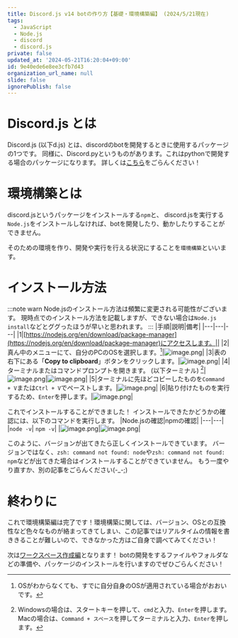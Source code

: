 ```yaml
---
title: Discord.js v14 botの作り方【基礎・環境構築編】 (2024/5/21現在)
tags:
  - JavaScript
  - Node.js
  - discord
  - discord.js
private: false
updated_at: '2024-05-21T16:20:04+09:00'
id: 9e40ede6e8ee3cfb7d43
organization_url_name: null
slide: false
ignorePublish: false
---
```

# Discord.js とは
Discord.js (以下d.js) とは、discordのbotを開発するときに使用するパッケージの1つです。
同様に、Discord.pyというものがあります。これはpythonで開発する場合のパッケージになります。
詳しくは[こちら](https://qiita.com/minoru_kinugasa/items/e1bdee4ca016b2a38e2c)をごらんください！

# 環境構築とは
discord.jsというパッケージをインストールする`npm`と、
discord.jsを実行する`Node.js`をインストールしなければ、botを開発したり、動かしたりすることができません。

そのための環境を作り、開発や実行を行える状況にすることを`環境構築`といいます。

# インストール方法
:::note warn
Node.jsのインストール方法は頻繁に変更される可能性がございます。
現時点でのインストール方法を記載しますが、できない場合は`Node.js install`などとググったほうが早いと思われます。
:::
|手順|説明|備考|
|---|---|---|
|1|[https://nodejs.org/en/download/package-manager](https://nodejs.org/en/download/package-manager)にアクセスします。||
|2|真ん中のメニューにて、自分のPCのOSを選択します。[^1]|![image.png](https://qiita-image-store.s3.ap-northeast-1.amazonaws.com/0/3794632/cb1c0ec0-c797-4a4e-c5f8-d707a00abf43.png)|
|3|表の右下にある「**Copy to clipboard**」ボタンをクリックします。|![image.png](https://qiita-image-store.s3.ap-northeast-1.amazonaws.com/0/3794632/e70bd925-11d5-58a8-a12c-6b6d3f690f0d.png)|
|4|ターミナルまたはコマンドプロンプトを開きます。 (以下ターミナル) [^2]|![image.png](https://qiita-image-store.s3.ap-northeast-1.amazonaws.com/0/3794632/9c4a5ef4-4371-fbd8-7dfe-68dcf47deca9.png)|![image.png](https://qiita-image-store.s3.ap-northeast-1.amazonaws.com/0/3794632/20f83506-f2b2-c379-40f3-898ca2e28735.png)|
|5|ターミナルに先ほどコピーしたものを`Command + V`または`Ctrl + V`でペーストします。|![image.png](https://qiita-image-store.s3.ap-northeast-1.amazonaws.com/0/3794632/d0a23a19-6aac-b2d1-fe35-daf18ed6d90e.png)|
|6|貼り付けたものを実行するため、`Enter`を押します。|![image.png](https://qiita-image-store.s3.ap-northeast-1.amazonaws.com/0/3794632/d84f5950-3c56-9c4e-73ff-f57603a22031.png)|

これでインストールすることができました！
インストールできたかどうかの確認には、以下のコマンドを実行します。
|Node.jsの確認|npmの確認|
|---|---|
|`node -v`| `npm -v`|
|![image.png](https://qiita-image-store.s3.ap-northeast-1.amazonaws.com/0/3794632/e67b5df4-60c7-cde2-3baa-929587a35c46.png)|![image.png](https://qiita-image-store.s3.ap-northeast-1.amazonaws.com/0/3794632/4ec08597-137f-9f68-c424-e75bda26f01e.png)|

このように、バージョンが出てきたら正しくインストールできています。
バージョンではなく、`zsh: command not found: node`や`zsh: command not found: npm`などが出てきた場合はインストールすることができていません。
もう一度やり直すか、別の記事をごらんください(-_-;)

[^1]: OSがわからなくても、すでに自分自身のOSが適用されている場合がおおいです。
[^2]: Windowsの場合は、スタートキーを押して、`cmd`と入力、`Enter`を押します。
Macの場合は、`Command + スペース`を押してターミナルと入力、`Enter`を押します。

# 終わりに
これで環境構築編は完了です！環境構築に関しては、バージョン、OSとの互換性など色々なものが絡まってきてしまい、この記事ではリアルタイムの情報を書ききることが難しいので、できなかった方はご自身で調べてみてください！

次は[ワークスペース作成編](https://qiita.com/minoru_kinugasa/items/ea3d193562ec27b6f9c2)となります！
botの開発をするファイルやフォルダなどの準備や、パッケージのインストールを行いますのでぜひごらんください！
